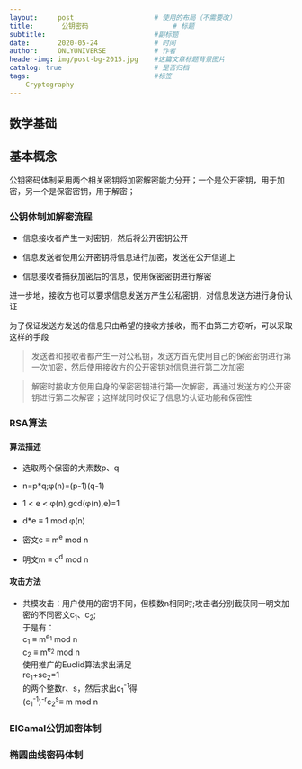 ```yaml
---
layout:     post                    # 使用的布局（不需要改）
title:       公钥密码                     # 标题 
subtitle:                           #副标题
date:       2020-05-24              # 时间
author:     ONLYUNIVERSE            # 作者
header-img: img/post-bg-2015.jpg    #这篇文章标题背景图片
catalog: true                       # 是否归档
tags:                               #标签
    Cryptography
---
```


## 数学基础

## 基本概念

公钥密码体制采用两个相关密钥将加密解密能力分开；一个是公开密钥，用于加密，另一个是保密密钥，用于解密；

### 公钥体制加解密流程

- 信息接收者产生一对密钥，然后将公开密钥公开

- 信息发送者使用公开密钥将信息进行加密，发送在公开信道上

- 信息接收者捕获加密后的信息，使用保密密钥进行解密

进一步地，接收方也可以要求信息发送方产生公私密钥，对信息发送方进行身份认证

为了保证发送方发送的信息只由希望的接收方接收，而不由第三方窃听，可以采取这样的手段

>发送者和接收者都产生一对公私钥，发送方首先使用自己的保密密钥进行第一次加密，然后使用接收方的公开密钥对信息进行第二次加密  

>解密时接收方使用自身的保密密钥进行第一次解密，再通过发送方的公开密钥进行第二次解密；这样就同时保证了信息的认证功能和保密性

### RSA算法

#### 算法描述

- 选取两个保密的大素数p、q

- n=p*q;φ(n)=(p-1)(q-1)

- 1 < e < φ(n),gcd(φ(n),e)=1

- d*e ≡ 1 mod φ(n)

- 密文c ≡ m<sup>e</sup> mod n

- 明文m ≡ c<sup>d</sup> mod n

#### 攻击方法

- 共模攻击：用户使用的密钥不同，但模数n相同时;攻击者分别截获同一明文加密的不同密文c<sub>1</sub>、c<sub>2</sub>;  
    于是有：  
    c<sub>1</sub> ≡ m<sup>e<sub>1</sub></sup> mod n  
    c<sub>2</sub> ≡ m<sup>e<sub>2</sub></sup> mod n  
    使用推广的Euclid算法求出满足  
    re<sub>1</sub>+se<sub>2</sub>=1  
    的两个整数r、s，然后求出c<sub>1</sub><sup>-1</sup>得  
    (c<sub>1</sub><sup>-1</sup>)<sup>-r</sup>c<sub>2</sub><sup>s</sup>≡ m mod n

### ElGamal公钥加密体制

### 椭圆曲线密码体制
